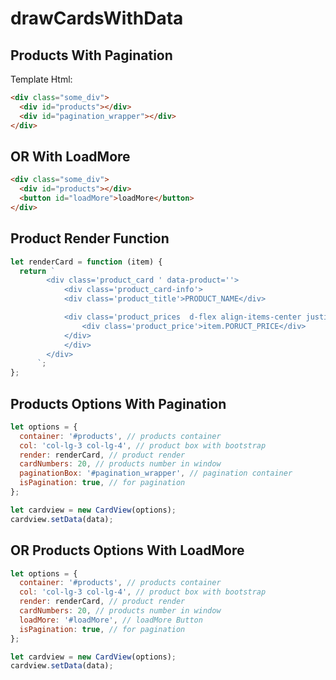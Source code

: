 # drawCardsWithData

## Products With Pagination

Template Html:

```html
<div class="some_div">
  <div id="products"></div>
  <div id="pagination_wrapper"></div>
</div>
```

## OR With LoadMore

```html
<div class="some_div">
  <div id="products"></div>
  <button id="loadMore">loadMore</button>
</div>
```

## Product Render Function

```javascript
let renderCard = function (item) {
  return `
        <div class='product_card ' data-product=''>
            <div class='product_card-info'>
            <div class='product_title'>PRODUCT_NAME</div>

            <div class='product_prices  d-flex align-items-center justify-content-end'>
                <div class='product_price'>item.PORUCT_PRICE</div>
            </div>
            </div>
        </div>
      `;
};
```

## Products Options With Pagination

```javascript
let options = {
  container: '#products', // products container
  col: 'col-lg-3 col-lg-4', // product box with bootstrap
  render: renderCard, // product render
  cardNumbers: 20, // products number in window
  paginationBox: '#pagination_wrapper', // pagination container
  isPagination: true, // for pagination
};

let cardview = new CardView(options);
cardview.setData(data);
```

## OR Products Options With LoadMore

```javascript
let options = {
  container: '#products', // products container
  col: 'col-lg-3 col-lg-4', // product box with bootstrap
  render: renderCard, // product render
  cardNumbers: 20, // products number in window
  loadMore: '#loadMore', // loadMore Button
  isPagination: true, // for pagination
};

let cardview = new CardView(options);
cardview.setData(data);
```
